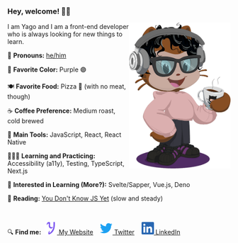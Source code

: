 ### Hey, welcome! 👋🏽

<p>
  <img align="right" src="https://raw.githubusercontent.com/yagoag/yagoag/main/octocat-small.png" margin-left="24" width="230" alt="my styled octocat, with curly hair, headphones, a light pink hoodie, black pants and skeakers, holding a cup of coffee" />
</p>

I am Yago and I am a front-end developer who is always looking for new things to learn.

🎫 **Pronouns:** [he/him](https://pronoun.is/he/him)

🎨 **Favorite Color:** Purple 🟣

🍽 **Favorite Food:** Pizza 🍕 (with no meat, though)

☕️ **Coffee Preference:** Medium roast, cold brewed

🔧 **Main Tools:** JavaScript, React, React Native

👨🏽‍💻 **Learning and Practicing:** Accessibility (a11y), Testing, TypeScript, Next.js

🤔 **Interested in Learning (More?):** Svelte/Sapper, Vue.js, Deno

📕 **Reading:** [You Don't Know JS Yet](https://github.com/getify/You-Dont-Know-JS) (slow and steady)

&nbsp;

🔍 **Find me:**&nbsp;&nbsp;[![Purple Y](https://raw.githubusercontent.com/yagoag/yagoag/main/y.svg) My Website](https://yagoag.com/)&nbsp;&nbsp;&nbsp;&nbsp;[![LinkedIn Logo](https://raw.githubusercontent.com/yagoag/yagoag/main/twitter.svg) Twitter](https://twitter.com/yagoag)&nbsp;&nbsp;&nbsp;&nbsp;[![LinkedIn Logo](https://raw.githubusercontent.com/yagoag/yagoag/main/linkedin.svg) LinkedIn](https://linkedin.com/in/yagoag/)

